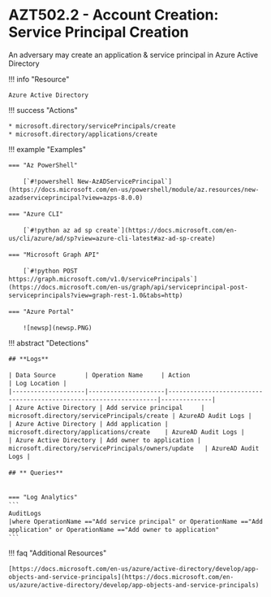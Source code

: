 # AZT502.2 - Account Creation: Service Principal Creation

An adversary may create an application & service principal in Azure Active Directory

!!! info "Resource" 

	Azure Active Directory

!!! success "Actions"

	* microsoft.directory/servicePrincipals/create
	* microsoft.directory/applications/create

!!! example "Examples"

    === "Az PowerShell"

    	[`#!powershell New-AzADServicePrincipal`](https://docs.microsoft.com/en-us/powershell/module/az.resources/new-azadserviceprincipal?view=azps-8.0.0)

	=== "Azure CLI"
	
		[`#!python az ad sp create`](https://docs.microsoft.com/en-us/cli/azure/ad/sp?view=azure-cli-latest#az-ad-sp-create)

	=== "Microsoft Graph API"
	
		[`#!python POST https://graph.microsoft.com/v1.0/servicePrincipals`](https://docs.microsoft.com/en-us/graph/api/serviceprincipal-post-serviceprincipals?view=graph-rest-1.0&tabs=http)	

    === "Azure Portal"
	
    	![newsp](newsp.PNG)
 
!!! abstract "Detections"

	## **Logs** 

	| Data Source        | Operation Name     | Action                                                            | Log Location |
	|--------------------|---------------------|-------------------------------------------------------------------|--------------|
	| Azure Active Directory | Add service principal	 | microsoft.directory/servicePrincipals/create	| AzureAD Audit Logs |
	| Azure Active Directory | Add application | microsoft.directory/applications/create	| AzureAD Audit Logs |
	| Azure Active Directory | Add owner to application | microsoft.directory/servicePrincipals/owners/update	| AzureAD Audit Logs |
	
	## ** Queries**

	
	=== "Log Analytics"
	```
	AuditLogs 
	|where OperationName =="Add service principal" or OperationName =="Add application" or OperationName =="Add owner to application"
	```


!!! faq "Additional Resources"

	[https://docs.microsoft.com/en-us/azure/active-directory/develop/app-objects-and-service-principals](https://docs.microsoft.com/en-us/azure/active-directory/develop/app-objects-and-service-principals)
